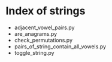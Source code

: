 # Index of strings

* adjacent_vowel_pairs.py
* are_anagrams.py
* check_permutations.py
* pairs_of_string_contain_all_vowels.py
* toggle_string.py

